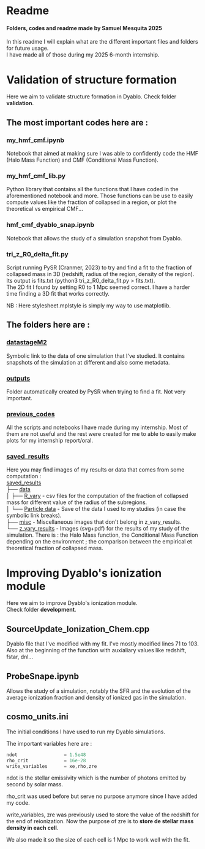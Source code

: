 # Readme
#### Folders, codes and readme made by Samuel Mesquita 2025

In this readme I will explain what are the different important files and folders for future usage.  
I have made all of those during my 2025 6-month internship.  

# Validation of structure formation

Here we aim to validate structure formation in Dyablo.
Check folder **validation**.

## The most important codes here are : 
### my_hmf_cmf.ipynb
Notebook that aimed at making sure I was able to confidently code the HMF (Halo Mass Function) and CMF (Conditional Mass Function).
### my_hmf_cmf_lib.py 
Python library that contains all the functions that I have coded in the aforementioned notebook and more. Those functions can be use to easily compute values like the fraction of collapsed in a region, or plot the theoretical vs empirical CMF...
### hmf_cmf_dyablo_snap.ipynb
Notebook that allows the study of a simulation snapshot from Dyablo.
### tri_z_R0_delta_fit.py
Script running PySR (Cranmer, 2023) to try and find a fit to the fraction of collapsed mass in 3D (redshift, radius of the region, density of the region). Its output is fits.txt (python3 tri_z_R0_delta_fit.py > fits.txt).   
The 2D fit I found by setting R0 to 1 Mpc seemed correct. I have a harder time finding a 3D fit that works correctly.

NB : Here stylesheet.mplstyle is simply my way to use matplotlib.

## The folders here are :

### [datastageM2](datastageM2)
Symbolic link to the data of one simulation that I've studied. It contains snapshots of the simulation at different and also some metadata.

### [outputs](outputs)
Folder automatically created by PySR when trying to find a fit. Not very important.

### [previous_codes](previous_codes)
All the scripts and notebooks I have made during my internship. Most of them are not useful and the rest were created for me to able to easily make plots for my internship report/oral.

### [saved_results](saved_results)
Here you may find images of my results or data that comes from some computation :  
[saved_results](saved_results/)  
├── [data](saved_results/data)  
│   ├── [R_vary](saved_results/data/R_vary) -  csv files for the computation of the fraction of collapsed mass for different value of the radius of the subregions.  
│   └── [Particle data](saved_results/data/ParticleData) -  Save of the data I used to my studies (in case the symbolic link breaks).  
├── [misc](saved_results/misc) - Miscellaneous images that don't belong in z_vary_results.  
└── [z_vary_results](saved_results/z_vary_results) - Images (svg+pdf) for the results of my study of the simulation. There is : the Halo Mass function, the Conditional Mass Function depending on the environment ; the comparison between the empirical et theoretical fraction of collapsed mass.

# Improving Dyablo's ionization module

Here we aim to improve Dyablo's ionization module.  
Check folder **development**.

## SourceUpdate_Ionization_Chem.cpp

Dyablo file that I've modified with my fit. I've mostly modified lines 71 to 103. Also at the beginning of the function with auxialiary values like redshift, fstar, dnl...

## ProbeSnape.ipynb

Allows the study of a simulation, notably the SFR and the evolution of the average ionization fraction and density of ionized gas in the simulation.

## cosmo_units.ini

The initial conditions I have used to run my Dyablo simulations. 

The important variables here are :

```cpp
ndot                 = 1.5e48
rho_crit             = 16e-28
write_variables      = xe,rho,zre
```
ndot is the stellar emissivity which is the number of photons emitted by second by solar mass.

rho_crit was used before but serve no purpose anymore since I have added my code.

write_variables, zre was previously used to store the value of the redshift for the end of reionization. Now the purpose of zre is to **store de stellar mass density in each cell**.

We also made it so the size of each cell is 1 Mpc to work well with the fit.

